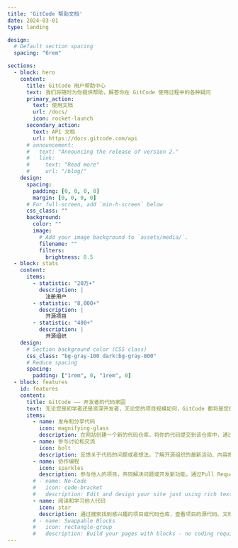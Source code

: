 ```yaml
---
title: 'GitCode 帮助文档'
date: 2024-03-01
type: landing

design:
  # Default section spacing
  spacing: "6rem"

sections:
  - block: hero
    content:
      title: GitCode 用户帮助中心
      text: 我们将随时为你提供帮助，解答你在 GitCode 使用过程中的各种疑问
      primary_action:
        text: 使用文档
        url: /docs/
        icon: rocket-launch
      secondary_action:
        text: API 文档
        url: https://docs.gitcode.com/api
      # announcement:
      #   text: "Announcing the release of version 2."
      #   link:
      #     text: "Read more"
      #     url: "/blog/"
    design:
      spacing:
        padding: [0, 0, 0, 0]
        margin: [0, 0, 0, 0]
      # For full-screen, add `min-h-screen` below
      css_class: ""
      background:
        color: ""
        image:
          # Add your image background to `assets/media/`.
          filename: ""
          filters:
            brightness: 0.5
  - block: stats
    content:
      items:
        - statistic: "20万+"
          description: |
            注册用户  
        - statistic: "8,000+"
          description: |
            开源项目  
        - statistic: "400+"
          description: |
            开源组织
    design:
      # Section background color (CSS class)
      css_class: "bg-gray-100 dark:bg-gray-800"
      # Reduce spacing
      spacing:
        padding: ["1rem", 0, "1rem", 0]
  - block: features
    id: features
    content:
      title: GitCode —— 开发者的代码家园
      text: 无论您是初学者还是资深开发者，无论您的项目规模如何，GitCode 都将是您的理想之选，为您提供一个高效、便捷、友好的代码家园。
      items:
        - name: 发布和分享代码
          icon: magnifying-glass
          description: 在网站创建一个新的代码仓库，将你的代码提交到该仓库中，通过分享链接让其他人访问你的代码 
        - name: 参与讨论和交流
          icon: bolt
          description: 反馈关于代码的问题或者想法，了解开源组织的最新活动、内容推荐
        - name: 协作编程
          icon: sparkles
          description: 参与他人的项目，共同解决问题或开发新功能，通过Pull Request向项目提交你的修改和建议
        # - name: No-Code
        #   icon: code-bracket
        #   description: Edit and design your site just using rich text (Markdown) and configurable YAML parameters.
        - name: 阅读和学习他人代码
          icon: star
          description: 通过搜索找到感兴趣的项目或代码仓库，查看项目的源代码、文档和贡献者信息
        # - name: Swappable Blocks
        #   icon: rectangle-group
        #   description: Build your pages with blocks - no coding required!
---
```

